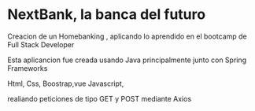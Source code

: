 # NextBank, la banca del futuro

Creacion de un Homebanking , aplicando lo aprendido en el bootcamp de Full Stack Developer 

Esta aplicancion fue creada usando Java principalmente junto con Spring Frameworks 

Html, Css, Boostrap,vue Javascript, 

realiando peticiones de tipo GET y POST mediante Axios 
